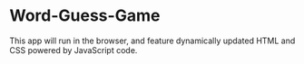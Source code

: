 # Word-Guess-Game
This app will run in the browser, and feature dynamically updated HTML and CSS powered by JavaScript code.
